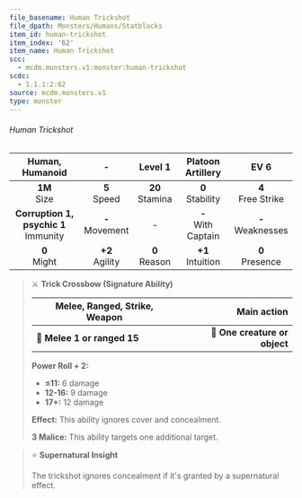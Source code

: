 ```yaml
---
file_basename: Human Trickshot
file_dpath: Monsters/Humans/Statblocks
item_id: human-trickshot
item_index: '62'
item_name: Human Trickshot
scc:
  - mcdm.monsters.v1:monster:human-trickshot
scdc:
  - 1.1.1:2:62
source: mcdm.monsters.v1
type: monster
---
```


###### Human Trickshot

|              Human, Humanoid              |          -          |       Level 1       |    Platoon Artillery    |          EV 6          |
| :---------------------------------------: | :-----------------: | :-----------------: | :---------------------: | :--------------------: |
|             **1M**<br/> Size              |  **5**<br/> Speed   | **20**<br/> Stamina |  **0**<br/> Stability   | **4**<br/> Free Strike |
| **Corruption 1, psychic 1**<br/> Immunity | **-**<br/> Movement |          -          | **-**<br/> With Captain | **-**<br/> Weaknesses  |
|             **0**<br/> Might              | **+2**<br/> Agility |  **0**<br/> Reason  |  **+1**<br/> Intuition  |  **0**<br/> Presence   |

<!-- -->
> ⚔️ **Trick Crossbow (Signature Ability)**
>
> | **Melee, Ranged, Strike, Weapon** |               **Main action** |
> | --------------------------------- | ----------------------------: |
> | **📏 Melee 1 or ranged 15**       | **🎯 One creature or object** |
>
> **Power Roll + 2:**
>
> - **≤11:** 6 damage
> - **12-16:** 9 damage
> - **17+:** 12 damage
>
> **Effect:** This ability ignores cover and concealment.
>
> **3 Malice:** This ability targets one additional target.

<!-- -->
> ⭐️ **Supernatural Insight**
>
> The trickshot ignores concealment if it's granted by a supernatural effect.
